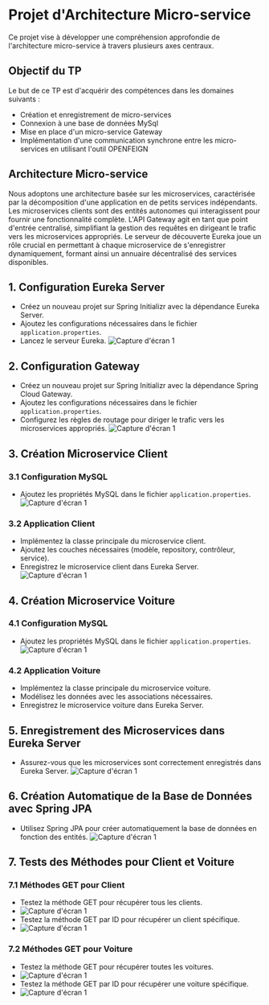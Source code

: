 # Projet d'Architecture Micro-service

Ce projet vise à développer une compréhension approfondie de l'architecture micro-service à travers plusieurs axes centraux.

## Objectif du TP

Le but de ce TP est d'acquérir des compétences dans les domaines suivants :
- Création et enregistrement de micro-services
- Connexion à une base de données MySql
- Mise en place d'un micro-service Gateway
- Implémentation d'une communication synchrone entre les micro-services en utilisant l'outil OPENFEIGN

## Architecture Micro-service

Nous adoptons une architecture basée sur les microservices, caractérisée par la décomposition d'une application en de petits services indépendants. Les microservices clients sont des entités autonomes qui interagissent pour fournir une fonctionnalité complète. L'API Gateway agit en tant que point d'entrée centralisé, simplifiant la gestion des requêtes en dirigeant le trafic vers les microservices appropriés. Le serveur de découverte Eureka joue un rôle crucial en permettant à chaque microservice de s'enregistrer dynamiquement, formant ainsi un annuaire décentralisé des services disponibles.


## 1. Configuration Eureka Server

- Créez un nouveau projet sur Spring Initializr avec la dépendance Eureka Server.
- Ajoutez les configurations nécessaires dans le fichier `application.properties`.
- Lancez le serveur Eureka.
![Capture d'écran 1](images/EurekaServer.png)

## 2. Configuration Gateway

- Créez un nouveau projet sur Spring Initializr avec la dépendance Spring Cloud Gateway.
- Ajoutez les configurations nécessaires dans le fichier `application.properties`.
- Configurez les règles de routage pour diriger le trafic vers les microservices appropriés.
![Capture d'écran 1](images/EurekaServer.png)

## 3. Création Microservice Client

### 3.1 Configuration MySQL

- Ajoutez les propriétés MySQL dans le fichier `application.properties`.
![Capture d'écran 1](images/EurekaServer.png)

### 3.2 Application Client

- Implémentez la classe principale du microservice client.
- Ajoutez les couches nécessaires (modèle, repository, contrôleur, service).
- Enregistrez le microservice client dans Eureka Server.
![Capture d'écran 1](images/EurekaServer.png)

## 4. Création Microservice Voiture

### 4.1 Configuration MySQL

- Ajoutez les propriétés MySQL dans le fichier `application.properties`.
![Capture d'écran 1](images/EurekaServer.png)


### 4.2 Application Voiture

- Implémentez la classe principale du microservice voiture.
- Modélisez les données avec les associations nécessaires.
- Enregistrez le microservice voiture dans Eureka Server.

## 5. Enregistrement des Microservices dans Eureka Server

- Assurez-vous que les microservices sont correctement enregistrés dans Eureka Server.
![Capture d'écran 1](images/EurekaServer.png)

## 6. Création Automatique de la Base de Données avec Spring JPA

- Utilisez Spring JPA pour créer automatiquement la base de données en fonction des entités.
![Capture d'écran 1](images/EurekaServer.png)

## 7. Tests des Méthodes pour Client et Voiture

### 7.1 Méthodes GET pour Client

- Testez la méthode GET pour récupérer tous les clients.
- ![Capture d'écran 1](images/EurekaServer.png)
- Testez la méthode GET par ID pour récupérer un client spécifique.
- ![Capture d'écran 1](images/EurekaServer.png)


### 7.2 Méthodes GET pour Voiture

- Testez la méthode GET pour récupérer toutes les voitures.
- ![Capture d'écran 1](images/EurekaServer.png)
- Testez la méthode GET par ID pour récupérer une voiture spécifique.
- ![Capture d'écran 1](images/EurekaServer.png)



